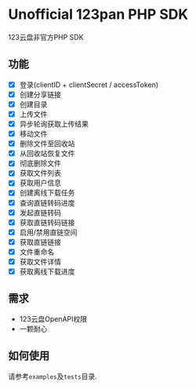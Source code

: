 # Unofficial 123pan PHP SDK

123云盘非官方PHP SDK

## 功能

- [x] 登录(clientID + clientSecret / accessToken)
- [x] 创建分享链接
- [x] 创建目录
- [x] 上传文件
- [x] 异步轮询获取上传结果
- [x] 移动文件
- [x] 删除文件至回收站
- [x] 从回收站恢复文件
- [x] 彻底删除文件
- [x] 获取文件列表
- [x] 获取用户信息
- [x] 创建离线下载任务
- [x] 查询直链转码进度
- [x] 发起直链转码
- [x] 获取直链转码链接
- [x] 启用/禁用直链空间
- [x] 获取直链链接
- [x] 文件重命名
- [x] 获取文件详情
- [x] 获取离线下载进度

## 需求

- 123云盘OpenAPI权限
- 一颗耐心

## 如何使用

请参考`examples`及`tests`目录.